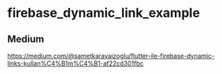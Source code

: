 # firebase_dynamic_link_example

## Medium
https://medium.com/@sametkaravaizoglu/flutter-ile-firebase-dynamic-links-kullan%C4%B1m%C4%B1-af22cd301fbc
